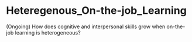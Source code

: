 # Heteregenous_On-the-job_Learning
(Ongoing) How does cognitive and interpersonal skills grow when on-the-job learning is heterogeneous?
